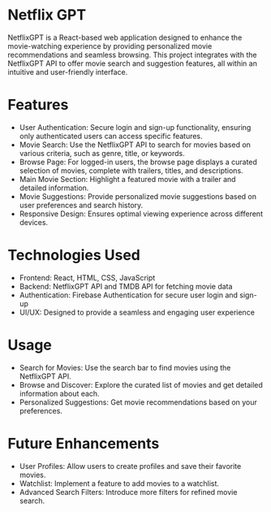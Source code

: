 # Netflix GPT
NetflixGPT is a React-based web application designed to enhance the movie-watching experience by providing personalized movie recommendations and seamless browsing. This project integrates with the NetflixGPT API to offer movie search and suggestion features, all within an intuitive and user-friendly interface.

# Features
- User Authentication: Secure login and sign-up functionality, ensuring only authenticated users can access specific features.
- Movie Search: Use the NetflixGPT API to search for movies based on various criteria, such as genre, title, or keywords.
- Browse Page: For logged-in users, the browse page displays a curated selection of movies, complete with trailers, titles, and descriptions.
- Main Movie Section: Highlight a featured movie with a trailer and detailed information.
- Movie Suggestions: Provide personalized movie suggestions based on user preferences and search history.
- Responsive Design: Ensures optimal viewing experience across different devices.

# Technologies Used
- Frontend: React, HTML, CSS, JavaScript
- Backend: NetflixGPT API and TMDB API for fetching movie data
- Authentication: Firebase Authentication for secure user login and sign-up
- UI/UX: Designed to provide a seamless and engaging user experience

# Usage
- Search for Movies: Use the search bar to find movies using the NetflixGPT API.
- Browse and Discover: Explore the curated list of movies and get detailed information about each.
- Personalized Suggestions: Get movie recommendations based on your preferences.

# Future Enhancements
- User Profiles: Allow users to create profiles and save their favorite movies.
- Watchlist: Implement a feature to add movies to a watchlist.
- Advanced Search Filters: Introduce more filters for refined movie search.



